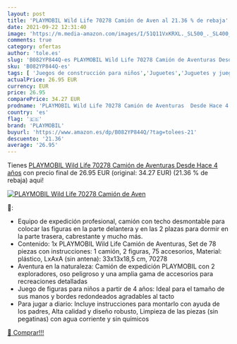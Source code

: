```yaml
---
layout: post
title: 'PLAYMOBIL Wild Life 70278 Camión de Aven al 21.36 % de rebaja'
date: 2021-09-22 12:31:40
image: 'https://m.media-amazon.com/images/I/51Q11VxKRXL._SL500_._SL400_.jpg'
comments: true
category: ofertas
author: 'tole.es'
slug: 'B082YP844Q-es PLAYMOBIL Wild Life 70278 Camión de Aventuras Desde Hace 4...'
sku: 'B082YP844Q-es'
tags: [ 'Juegos de construcción para niños','Juguetes','Juguetes y juegos','playmobil', ]
actualPrice: 26.95 EUR
currency: EUR
price: 26.95
comparePrice: 34.27 EUR
prodname: 'PLAYMOBIL Wild Life 70278 Camión de Aventuras  Desde Hace 4 años'
country: 'es'
flag: '🇪🇸'
brand: 'PLAYMOBIL'
buyurl: 'https://www.amazon.es/dp/B082YP844Q/?tag=tolees-21'
descuento: '21.36'
average: '26.95'
---
```


Tienes [PLAYMOBIL Wild Life 70278 Camión de Aventuras  Desde Hace 4 años](https://www.amazon.es/dp/B082YP844Q/?tag=tolees-21) con precio final de  26.95 EUR (original: 34.27 EUR) (21.36 %  de rebaja) aqui!

[![PLAYMOBIL Wild Life 70278 Camión de Aven](https://m.media-amazon.com/images/I/51Q11VxKRXL._SL500_._SL400_.jpg)](https://www.amazon.es/dp/B082YP844Q/?tag=tolees-21)

🔎:

- Equipo de expedición profesional, camión con techo desmontable para colocar las figuras en la parte delantera y en las 2 plazas para dormir en la parte trasera, cabrestante y mucho más.
- Contenido: 1x PLAYMOBIL Wild Life Camión de Aventuras, Set de 78 piezas con instrucciones: 1 camión, 2 figuras, 75 accesorios, Material: plástico, LxAxA (sin antena): 33x13x18,5 cm, 70278
- Aventura en la naturaleza: Camión de expedición PLAYMOBIL con 2 exploradores, oso peligroso y una amplia gama de accesorios para recreaciones detalladas
- Juego de figuras para niños a partir de 4 años: Ideal para el tamaño de sus manos y bordes redondeados agradables al tacto
- Para jugar a diario: Incluye instrucciones para montarlo con ayuda de los padres, Alta calidad y diseño robusto, Limpieza de las piezas (sin pegatinas) con agua corriente y sin químicos

[🛒 Comprar!!!](https://www.amazon.es/dp/B082YP844Q/?tag=tolees-21)
